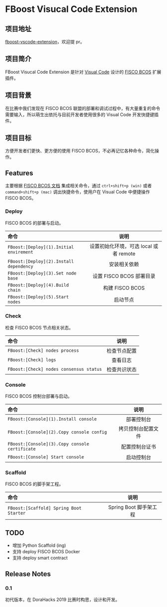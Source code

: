 # FBoost Visucal Code Extension

## 项目地址

[fboost-vscode-extension](https://github.com/includeleec/fboost-vscode-extension)，欢迎提 pr。

## 项目简介

FBoost Visucal Code Extension 是针对 [Visual Code](https://code.visualstudio.com/) 设计的 [FISCO BCOS](http://fisco-bcos.org/zh/) 扩展插件。

## 项目背景

在比赛中我们发现在 FISCO BCOS 联盟的部署和调试过程中，有大量重复的命令需要输入，所以萌生出依托与目前开发者使用很多的 Visual Code 开发快捷键插件。

## 项目目标

方便开发者们更快、更方便的使用 FISCO BCOS，不必再记忆各种命令，简化操作。

## Features

主要根据 [FISCO BCOS 文档](https://fisco-bcos-documentation.readthedocs.io/zh_CN/latest/docs/installation.html) 集成相关命令，通过 `ctrl+shift+p (win)` 或者 `command+shift+p (mac)` 调出快捷命令，使用户在 Visual Code 中便捷操作 FISCO BCOS。

### Deploy

FISCO BCOS 的部署与启动。

| 命令                                    |                  说明                  |
| :-------------------------------------- | :------------------------------------: |
| `FBoost:[Deploy](1).Initial envirement` | 设置初始化环境，可选 local 或者 remote |
| `FBoost:[Deploy](2).Install dependency` |              安装相关依赖              |
| `FBoost:[Deploy](3).Set node base`      |        设置 FISCO BCOS 部署目录        |
| `FBoost:[Deploy](4).Build chain`        |            构建 FISCO BCOS             |
| `FBoost:[Deploy](5).Start nodes`        |                启动节点                |

### Check

检查 FISCO BCOS 节点相关状态。

| 命令                                    |     说明     |
| :-------------------------------------- | :----------: |
| `FBoost:[Check] nodes process`          | 检查节点配置 |
| `FBoost:[Check] logs`                   |   查看日志   |
| `FBoost:[Check] nodes consensus status` | 检查共识状态 |

### Console

FISCO BCOS 控制台部署与启动。

| 命令                                           |        说明        |
| :--------------------------------------------- | :----------------: |
| `FBoost:[Console](1).Install console`          |     部署控制台     |
| `FBoost:[Console](2).Copy console config`      | 拷贝控制台配置文件 |
| `FBoost:[Console](3).Copy console certificate` |   配置控制台证书   |
| `FBoost:[Console] Start console`               |     启动控制台     |

### Scaffold

FISCO BCOS 的脚手架工程。

| 命令                                    |          说明          |
| :-------------------------------------- | :--------------------: |
| `FBoost:[Scaffold] Spring Boot Starter` | Spring Boot 脚手架工程 |

## TODO

- 增加 Python Scaffold (ing)
- 支持 deploy FISCO BCOS Docker
- 支持 deploy smart contract

## Release Notes

### 0.1

初代版本，在 DoraHacks 2019 比赛时构思，设计和开发。
